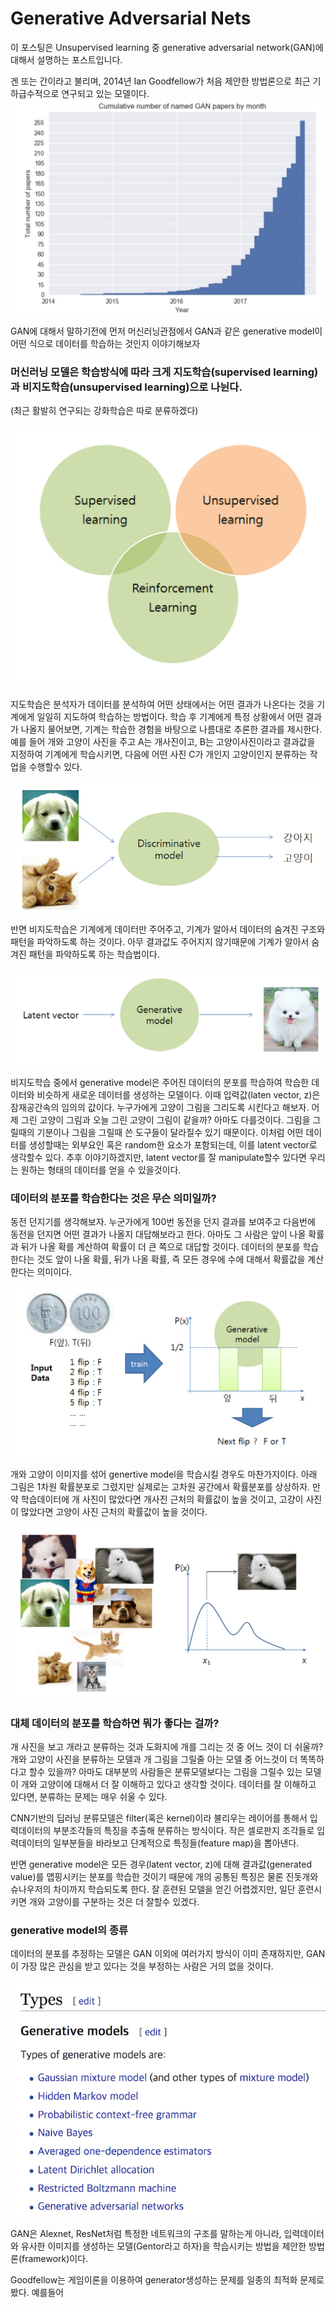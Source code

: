 # Generative Adversarial Nets


이 포스팅은 Unsupervised learning 중 generative adversarial network(GAN)에 대해서 설명하는 포스트입니다.

겐 또는 간이라고 불리며, 2014년 Ian Goodfellow가 처음 제안한 방법론으로 최근 기하급수적으로 연구되고 있는 모델이다.
![gan_zoo](/gan_zoo.png)


GAN에 대해서 말하기전에 먼저 머신러닝관점에서 GAN과 같은 generative model이 어떤 식으로 데이터를 학습하는 것인지 이야기해보자

### 머신러닝 모델은 학습방식에 따라 크게 지도학습(supervised learning)과 비지도학습(unsupervised learning)으로 나뉜다. 
(최근 활발히 연구되는 강화학습은 따로 분류하겠다)

![ML](/ML.png)

지도학습은 분석자가 데이터를 분석하여 어떤 상태에서는 어떤 결과가 나온다는 것을 기계에게 일일히 지도하여 학습하는 방법이다. 학습 후 기계에게 특정 상황에서 어떤 결과가 나올지 물어보면, 기계는 학습한 경험을 바탕으로 나름대로 추론한 결과를 제시한다. 예를 들어 개와 고양이 사진을 주고 A는 개사진이고, B는 고양이사진이라고 결과값을 지정하여 기계에게 학습시키면, 다음에 어떤 사진 C가 개인지 고양이인지 분류하는 작업을 수행할수 있다.

![disriminator](/discriminator.png)

반면 비지도학습은 기계에게 데이터만 주어주고, 기계가 알아서 데이터의 숨겨진 구조와 패턴을 파악하도록 하는 것이다. 아무 결과값도 주어지지 않기때문에 기계가 알아서 숨겨진 패턴을 파악하도록 하는 학습법이다. 

![gen](/gen.png)

비지도학습 중에서 generative model은 주어진 데이터의 분포를 학습하여 학습한 데이터와 비슷하게 새로운 데이터를 생성하는 모델이다. 이때 입력값(laten vector, z)은 잠재공간속의 임의의 값이다. 누구가에게 고양이 그림을 그리도록 시킨다고 해보자. 어제 그린 고양이 그림과 오늘 그린 고양이 그림이 같을까? 아마도 다를것이다. 그림을 그릴때의 기분이나 그림을 그릴때 쓴 도구들이 달라질수 있기 때문이다. 이처럼 어떤 데이터를 생성할때는 외부요인 혹은 random한 요소가 포함되는데, 이를 latent vector로 생각할수 있다. 추후 이야기하겠지만, latent vector를 잘 manipulate할수 있다면 우리는 원하는 형태의 데이터를 얻을 수 있을것이다. 


### 데이터의 분포를 학습한다는 것은 무슨 의미일까?
동전 던지기를 생각해보자. 누군가에게 100번 동전을 던지 결과를 보여주고 다음번에 동전을 던지면 어떤 결과가 나올지 대답해보라고 한다. 아마도 그 사람은 앞이 나올 확률과 뒤가 나올 확를 계산하여 확률이 더 큰 쪽으로 대답할 것이다. 데이터의 분포를 학습한다는 것도 앞이 나올 확률, 뒤가 나올 확률, 즉 모든 경우에 수에 대해서 확률값을 계산한다는 의미이다. 

![prob_dist](/prob_dist.png)


개와 고양이 이미지를 섞어 genertive model을 학습시킬 경우도 마찬가지이다. 아래 그림은 1차원 확률분포로 그렸지만 실제로는 고차원 공간에서 확률분포를 상상하자. 만약 학습데이터에 개 사진이 많았다면 개사진 근처의 확률값이 높을 것이고, 고걍이 사진이 많았다면 고양이 사진 근처의 확률값이 높을 것이다.

![prob_dog](/prob_dog.png)


### 대체 데이터의 분포를 학습하면 뭐가 좋다는 걸까? 
개 사진을 보고 개라고 분류하는 것과 도화지에 개를 그리는 것 중 어느 것이 더 쉬울까?
개와 고양이 사진을 분류하는 모델과 개 그림을 그릴줄 아는 모델 중 어느것이 더 똑똑하다고 할수 있을까?
아마도 대부분의 사람들은 분류모델보다는 그림을 그릴수 있는 모델이 개와 고양이에 대해서 더 잘 이해하고 있다고 생각할 것이다. 
데이터를 잘 이해하고 있다면, 분류하는 문제는 매우 쉬울 수 있다. 

CNN기반의 딥러닝 분류모델은 filter(혹은 kernel)이라 불리우는 레이어를 통해서 입력데이터의 부분조각들의 특징을 추출해 분류하는 방식이다. 작은 셀로판지 조각들로 입력데이터의 일부분들을 바라보고 단계적으로 특징들(feature map)을 뽑아낸다. 

반면 generative model은 모든 경우(latent vector, z)에 대해 결과값(generated value)를 맵핑시키는 분포를 학습한 것이기 때문에 개의 공통된 특징은 물론 진돗개와 슈나우저의 차이까지 학습되도록 한다. 잘 훈련된 모델을 얻긴 어렵겠지만, 일단 훈련시키면 개와 고양이를 구분하는 것은 더 잘할수 있겠다. 


### generative model의 종류
데이터의 분포를 추정하는 모델은 GAN 이외에 여러가지 방식이 이미 존재하지만, GAN이 가장 많은 관심을 받고 있다는 것을 부정하는 사람은 거의 없을 것이다. 

![generative_model](/generative_model.png)


GAN은 Alexnet, ResNet처럼 특정한 네트워크의 구조를 말하는게 아니라, 입력데이터와 유사한 이미지를 생성하는 모델(Gentor라고 하자)을 학습시키는 방법을 제안한 방법론(framework)이다. 

Goodfellow는 게임이론을 이용하여 generator생성하는 문제를 일종의 최적화 문제로 봤다. 예를들어


